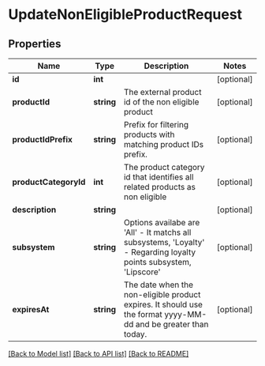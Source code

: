 # UpdateNonEligibleProductRequest

## Properties
Name | Type | Description | Notes
------------ | ------------- | ------------- | -------------
**id** | **int** |  | [optional] 
**productId** | **string** | The external product id of the non eligible product | [optional] 
**productIdPrefix** | **string** | Prefix for filtering products with matching product IDs prefix. | [optional] 
**productCategoryId** | **int** | The product category id that identifies all related products as non eligible | [optional] 
**description** | **string** |  | [optional] 
**subsystem** | **string** | Options availabe are &#x27;All&#x27; - It matchs all subsystems, &#x27;Loyalty&#x27; - Regarding loyalty points subsystem,  &#x27;Lipscore&#x27; | [optional] 
**expiresAt** | **string** | The date when the non-eligible product expires. It should use the format yyyy-MM-dd and be greater than today. | [optional] 

[[Back to Model list]](../../README.md#documentation-for-models) [[Back to API list]](../../README.md#documentation-for-api-endpoints) [[Back to README]](../../README.md)

